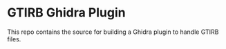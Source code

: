 # GTIRB Ghidra Plugin

This repo contains the source for building a Ghidra plugin to handle GTIRB files.
